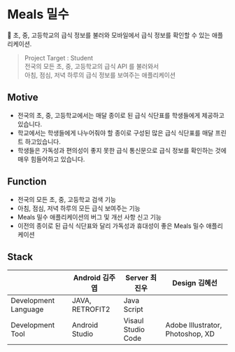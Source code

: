 # Meals 밀수
🍱 초, 중, 고등학교의 급식 정보를 불러와 모바일에서 급식 정보를 확인할 수 있는 애플리케이션.

> Project Target : Student <br/>
> 전국의 모든 초, 중, 고등학교의 급식 API 를 불러와서 <br/>
> 아침, 점심, 저녁 하루의 급식 정보를 보여주는 애플리케이션

## Motive
- 전국의 초, 중, 고등학교에서는 매달 종이로 된 급식 식단표를 학생들에게 제공하고 있습니다.
- 학교에서는 학생들에게 나누어줘야 할 종이로 구성된 많은 급식 식단표를 매달 프린트 하고있습니다.
- 학생들은 가독성과 편의성이 좋지 못한 급식 통신문으로 급식 정보를 확인하는 것에 매우 힘들어하고 있습니다.

## Function
- 전국의 모든 초, 중, 고등학교 검색 기능
- 아침, 점심, 저녁 하루의 모든 급식 보여주는 기능
- Meals 밀수 애플리케이션의 버그 및 개선 사항 신고 기능
- 이전의 종이로 된 급식 식단표와 달리 가독성과 휴대성이 좋은 Meals 밀수 애플리케이션

## Stack
|                      | Android 김주엽           | Server 최진우      | Design 김혜선                     |
| -------------------- | ----------------------- | ------------------ | -------------------------------- |
| Development Language | JAVA, RETROFIT2         |    Java Script        |                                  |
| Development Tool     | Android Studio          | Visaul Studio Code | Adobe Illustrator, Photoshop, XD |































